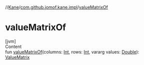//[Kane](../index.md)/[com.github.jomof.kane.impl](index.md)/[valueMatrixOf](value-matrix-of.md)



# valueMatrixOf  
[jvm]  
Content  
fun [valueMatrixOf](value-matrix-of.md)(columns: [Int](https://kotlinlang.org/api/latest/jvm/stdlib/kotlin/-int/index.html), rows: [Int](https://kotlinlang.org/api/latest/jvm/stdlib/kotlin/-int/index.html), vararg values: [Double](https://kotlinlang.org/api/latest/jvm/stdlib/kotlin/-double/index.html)): [ValueMatrix](-value-matrix/index.md)  



